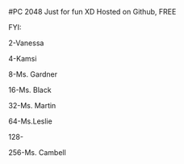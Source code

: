 #PC 2048
Just for fun XD
Hosted on Github, FREE

FYI:

2-Vanessa

4-Kamsi

8-Ms. Gardner

16-Ms. Black

32-Ms. Martin

64-Ms.Leslie

128-

256-Ms. Cambell